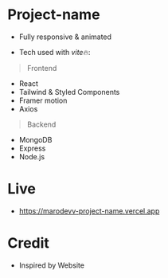 # Project-name

-   Fully responsive & animated

-   Tech used with *vite*🔥:

> Frontend

-   React
-   Tailwind & Styled Components
-   Framer motion
-   Axios

> Backend

-   MongoDB
-   Express
-   Node.js

# Live

-   https://marodevv-project-name.vercel.app

# Credit

-   Inspired by Website
